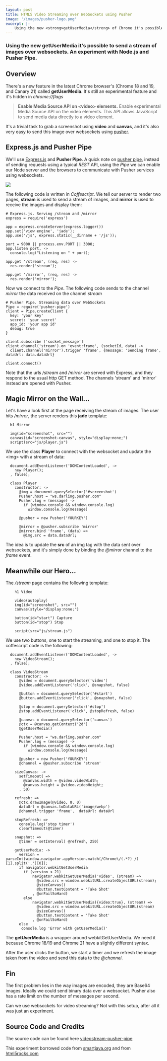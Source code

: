 ```yaml
---
layout: post
title: HTML5 Video Streaming over WebSockets using Pusher
image: '/images/pusher-logo.png'
excerpt: |-
    Using the new <strong>getUserMedia</strong> of Chrome it's possible to send a stream of images over <strong>websockets</strong>. An experiment with Node.js and Pusher Pipe.
---
```



### Using the new **getUserMedia** it's possible to send a stream of images over **websockets**. An experiment with Node.js and Pusher Pipe.



Overview
--------

There's a new feature in the latest Chrome browser's (Chrome 18 and 19, and Canary 21) called **getUserMedia**.
It's still an experimental feature and it's hidden in _chrome://flags_

> **Enable Media Source API on \<video\> elements.**
  Enable experimental Media Source API on the video elements. This API allows JavaScript to send media data directly to a video element.


It's a trivial task to grab a screenshot using **video** and **canvas**, and it's also very easy to send 
this image over websockets using [pusher](http://www.pusher.com "pusher").



Express.js and Pusher Pipe
-------------------

We'll use [Express.js](http://expressjs.com/ "Express.js") and **Pusher Pipe**. A quick 
note on [pusher pipe](http://pusher.com/docs/pipe "pusher pipe"), instead of sending requests using a typical
_REST_ API, using the _Pipe_ we can enable our Node server and the browsers to communicate with Pusher services
using websockets.


<div class="center">
  <img src="/images/pusher-logo.png">
</div>

The following code is written in _Coffescript_. We tell our server to render two pages, __stream__ is used
to send a stream of images, and __mirror__ is used to receive the images and display them:

    # Express.js. Serving /stream and /mirror
    express = require('express')
    
    app = express.createServer(express.logger())
    app.set('view engine', 'jade');
    app.use('/js', express.static(__dirname + '/js'));

    port = 9000 || process.env.PORT || 3000;
    app.listen port, ->
      console.log("Listening on " + port);

    app.get '/stream', (req, res) -> 
      res.render('stream');

    app.get '/mirror', (req, res) -> 
      res.render('mirror');
    
    
Now we connect to the _Pipe_. The following code sends to the channel _mirror_ the data received on the channel _stream_

    # Pusher Pipe. Streaming data over WebSockets
    Pipe = require('pusher-pipe')
    client = Pipe.createClient {
      key: 'your key'
      secret: 'your secret'
      app_id: 'your app id'
      debug: true
    }

    client.subscribe ['socket_message']
    client.channel('stream').on 'event:frame', (socketId, data) ->
      client.channel('mirror').trigger 'frame', {message: 'Sending frame', dataUrl: data.dataUrl}

    client.connect()
    

Note that the urls _/stream_ and _/mirror_ are served with Express, and they respond to the usual http GET
method. The channels 'stream' and 'mirror' instead are opened with Pusher.


Magic Mirror on the Wall...
---------------------------


Let's have a look first at the page receiving the stream of images. The user hits _/mirror_, the server
renders this **jade** template:

      h1 Mirror

      img(id="screenshot", src="")
      canvas(id="screenshot-canvas", style="display:none;")
      script(src="js/player.js")
    
We use the class __Player__ to connect with the websocket and update the \<img\> with a stream of data:

      document.addEventListener('DOMContentLoaded', ->
        new Player();
      , false);

      class Player
        constructor: ->
          @img = document.querySelector('#screenshot')
          Pusher.host = "ws.darling.pusher.com"
          Pusher.log = (message) ->
            if (window.console && window.console.log) 
              window.console.log(message)

          @pusher = new Pusher('YOURKEY')
          
          @mirror = @pusher.subscribe 'mirror'
          @mirror.bind 'frame', (data) =>
            @img.src = data.dataUrl;
          
The idea is to update the **src** of an img tag with the data sent over websockets, and it's simply done 
by binding the _@mirror_ channel to the _frame_ event.

Meanwhile our Hero...
---------------------

The _/stream_ page contains the following template:

        h1 Video

        video(autoplay)
        img(id="screenshot", src="")
        canvas(style="display:none;")

        button(id="start") Capture
        button(id="stop") Stop

        script(src="js/stream.js")
    
We use two buttons, one to start the streaming, and one to stop it. The coffescript code is the following:

      document.addEventListener('DOMContentLoaded', ->
        new VideoStream();
      , false);

      class VideoStream
        constructor: ->
          @video = document.querySelector('video')
          @video.addEventListener('click', @snapshot, false)

          @button = document.querySelector('#start')
          @button.addEventListener('click', @snapshot, false)

          @stop = document.querySelector('#stop')
          @stop.addEventListener('click', @stopRefresh, false)

          @canvas = document.querySelector('canvas')
          @ctx = @canvas.getContext('2d')    
          @getUserMedia()

          Pusher.host = "ws.darling.pusher.com"
          Pusher.log = (message) ->
            if (window.console && window.console.log) 
              window.console.log(message)

          @pusher = new Pusher('YOURKEY')        
          @channel = @pusher.subscribe 'stream'

        sizeCanvas: ->
          setTimeout( =>
            @canvas.width = @video.videoWidth;
            @canvas.height = @video.videoHeight;
          , 50)

        refresh: =>
          @ctx.drawImage(@video, 0, 0)
          dataUrl = @canvas.toDataURL('image/webp')
          @channel.trigger 'frame',  dataUrl: dataUrl

        stopRefresh: =>
          console.log('stop timer')
          clearTimeout(@timer)

        snapshot: =>
          @timer = setInterval( @refresh, 250)  

        getUserMedia: ->
          version = parseInt(window.navigator.appVersion.match(/Chrome\/(.*?) /)[1].split('.')[0]);
          if navigator.webkitGetUserMedia
            if (version < 21)
                navigator.webkitGetUserMedia('video', (stream) =>
                  @video.src = window.webkitURL.createObjectURL(stream);
                  @sizeCanvas()
                  @button.textContent = 'Take Shot'
                , @onFailSoHard)
            else 
                navigator.webkitGetUserMedia({video:true}, (stream) =>
                  @video.src = window.webkitURL.createObjectURL(stream)
                  @sizeCanvas()
                  @button.textContent = 'Take Shot'
                , @onFailSoHard)
          else 
           console.log 'Error with getUserMedia()'
         
The **getUserMedia** is a wrapper around webkitGetUserMedia. We need it because Chrome 18/19  and Chrome 21 
have a slightly different syntax.

After the user clicks the button, we start a timer and we refresh the image taken from the video and send
this data to the _@channel_.


Fin
---

The first problem lies in the way images are encoded, they are Base64 images. Ideally we could send 
binary data over a websocket. Pusher also has a rate limit on the number of messages per second.

Can we use websockets for video streaming? Not with this setup, after all it was just an experiment.


Source Code and Credits
-----------------------


The source code can be found here [videostream-pusher-pipe](https://github.com/rosario/videostream-pusher-pipe "videostream pusher pipe")

This experiment borrowed code from [smartjava.org](http://www.smartjava.org/content/face-detection-using-html5-javascript-webrtc-websockets-jetty-and-javacvopencv "Face detection using HTML5, javascript, webrtc, websockets, Jetty and OpenCV")
and from [html5rocks.com](http://www.html5rocks.com/en/tutorials/getusermedia/intro/ "CAPTURING AUDIO & VIDEO IN HTML5")

  



